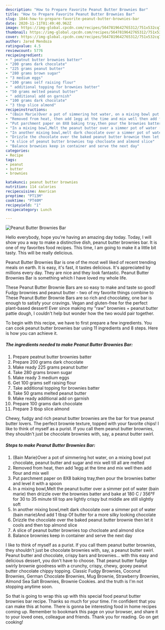 ```yaml
---
description: "How to Prepare Favorite Peanut Butter Brownies Bar"
title: "How to Prepare Favorite Peanut Butter Brownies Bar"
slug: 1844-how-to-prepare-favorite-peanut-butter-brownies-bar
date: 2020-11-11T01:49:40.962Z
image: https://img-global.cpcdn.com/recipes/5647819642765312/751x532cq70/peanut-butter-brownies-bar-recipe-main-photo.jpg
thumbnail: https://img-global.cpcdn.com/recipes/5647819642765312/751x532cq70/peanut-butter-brownies-bar-recipe-main-photo.jpg
cover: https://img-global.cpcdn.com/recipes/5647819642765312/751x532cq70/peanut-butter-brownies-bar-recipe-main-photo.jpg
author: Jared Mendoza
ratingvalue: 4.5
reviewcount: 5776
recipeingredient:
- " peatnut butter brownies batter"
- "200 grams dark chocolate"
- "225 grams peanut butter"
- "280 grams brown sugar"
- "3 medium eggs"
- "100 grams self raising flour"
- " additional topping for brownies batter"
- "50 grams melted peanut butter"
- " additional add on garnish"
- "100 grams dark chocolate"
- "3 tbsp slice almond"
recipeinstructions:
- "(Bain Marie)Over a pot of simmering hot water, on a mixing bowl put chocolate, peanut butter and sugar and mix well till all are melted"
- "Removed from heat, then add 1egg at the time and mix well then add flour and mix well"
- "Put parchment paper on 8X8 baking tray,then pour the brownies batter and level it with a spoon"
- "In a mixing bowl,Melt the peanut butter over a simmer pot of water (bain marie) then drizzle over the brownies batter and bake at 180 C / 356°F for 30 to 35 minute till top are lightly crispy but middle are still slightly soft"
- "In another mixing bowl,melt dark chocolate over a simmer pot of water (bain marie)And add 1 tbsp Of butter for a more silky looking chocolate"
- "Drizzle the chocolate over the baked peanut butter brownie then let it cools and then top almond slice"
- "A slice of peanut butter brownies top chocloate and almond slice"
- "Balance brownies keep in container and serve the next day"
categories:
- Recipe
tags:
- peanut
- butter
- brownies

katakunci: peanut butter brownies 
nutrition: 114 calories
recipecuisine: American
preptime: "PT13M"
cooktime: "PT40M"
recipeyield: "1"
recipecategory: Lunch

---
```



![Peanut Butter Brownies Bar](https://img-global.cpcdn.com/recipes/5647819642765312/751x532cq70/peanut-butter-brownies-bar-recipe-main-photo.jpg)

Hello everybody, hope you're having an amazing day today. Today, I will show you a way to make a distinctive dish, peanut butter brownies bar. It is one of my favorites food recipes. This time, I am going to make it a little bit tasty. This will be really delicious.

Peanut Butter Brownies Bar is one of the most well liked of recent trending meals on earth. It is easy, it's fast, it tastes delicious. It's appreciated by millions every day. They are nice and they look fantastic. Peanut Butter Brownies Bar is something which I have loved my whole life.

These Peanut Butter Brownie Bars are so easy to make and taste so good! Fudgy brownies and peanut butter - two of my favorite things combine to These Peanut Butter Brownie Bars are so rich and chocolatey, one bar is enough to satisfy your cravings. Vegan and gluten-free for the perfect plant-based dessert! Ever since making my &#34;raw&#34; brownies + peanut butter pattie dough, I couldn&#39;t help but wonder how the two would pair together.


To begin with this recipe, we have to first prepare a few ingredients. You can cook peanut butter brownies bar using 11 ingredients and 8 steps. Here is how you can achieve it.

<!--inarticleads1-->

##### The ingredients needed to make Peanut Butter Brownies Bar:

1. Prepare  peatnut butter brownies batter
1. Prepare 200 grams dark chocolate
1. Make ready 225 grams peanut butter
1. Take 280 grams brown sugar
1. Make ready 3 medium eggs
1. Get 100 grams self raising flour
1. Take  additional topping for brownies batter
1. Take 50 grams melted peanut butter
1. Make ready  additional add on garnish
1. Prepare 100 grams dark chocolate
1. Prepare 3 tbsp slice almond


Chewy, fudgy and rich peanut butter brownies are the bar for true peanut butter lovers. The perfect brownie texture, topped with your favorite chips! I like to think of myself as a purist. If you call them peanut butter brownies, they shouldn&#39;t just be chocolate brownies with, say, a peanut butter swirl. 

<!--inarticleads2-->

##### Steps to make Peanut Butter Brownies Bar:

1. (Bain Marie)Over a pot of simmering hot water, on a mixing bowl put chocolate, peanut butter and sugar and mix well till all are melted
1. Removed from heat, then add 1egg at the time and mix well then add flour and mix well
1. Put parchment paper on 8X8 baking tray,then pour the brownies batter and level it with a spoon
1. In a mixing bowl,Melt the peanut butter over a simmer pot of water (bain marie) then drizzle over the brownies batter and bake at 180 C / 356°F for 30 to 35 minute till top are lightly crispy but middle are still slightly soft
1. In another mixing bowl,melt dark chocolate over a simmer pot of water (bain marie)And add 1 tbsp Of butter for a more silky looking chocolate
1. Drizzle the chocolate over the baked peanut butter brownie then let it cools and then top almond slice
1. A slice of peanut butter brownies top chocloate and almond slice
1. Balance brownies keep in container and serve the next day


I like to think of myself as a purist. If you call them peanut butter brownies, they shouldn&#39;t just be chocolate brownies with, say, a peanut butter swirl. Peanut butter and chocolate, crispy bars and brownies… with this easy and delicious dessert, you don&#39;t have to choose. That peanut butter fudge swirly brownie goodness with a crunchy, crispy, chewy, gooey peanut butter chocolate chippy topping. Classic Fudgy Brownies, Coconut Brownies, German Chocolate Brownies, Mug Brownie, Strawberry Brownies, Almond Sea Salt Brownies, Brownie Cookies. and the truth is I&#39;m not stopping anytime soon. 

So that is going to wrap this up with this special food peanut butter brownies bar recipe. Thanks so much for your time. I'm confident that you can make this at home. There is gonna be interesting food in home recipes coming up. Remember to bookmark this page on your browser, and share it to your loved ones, colleague and friends. Thank you for reading. Go on get cooking!
